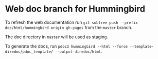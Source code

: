 # Web doc branch for Hummingbird

To refresh the web documentation run `git subtree push --prefix doc/html/hummingbird origin gh-pages` from the `master` branch. 

The doc directory in `master` will be used as staging.

To generate the docs, run `pdoc3 hummingbird --html --force --template-dir=doc/pdoc_template/ --output-dir=doc/html`.
